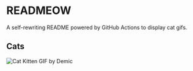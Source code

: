 # READMEOW

A self-rewriting README powered by GitHub Actions to display cat gifs.

## Cats

![Cat Kitten GIF by Demic](https://media2.giphy.com/media/3oriO0OEd9QIDdllqo/200.gif?cid=9acd02da7eg1any0t3iexrzotpyuz5x0xtdqig381c90t1hx&ep=v1_gifs_search&rid=200.gif&ct=g)
